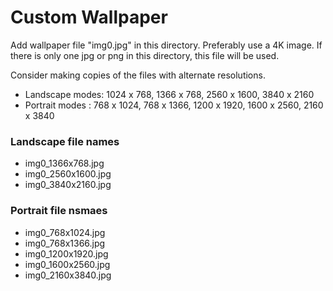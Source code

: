 # Custom Wallpaper
Add wallpaper file "img0.jpg" in this directory.
Preferably use a 4K image. If there is only one jpg or png in this directory, this file will be used.


Consider making copies of the files with alternate resolutions.
- Landscape modes: 1024 x 768, 1366 x 768, 2560 x 1600, 3840 x 2160
- Portrait modes : 768 x 1024, 768 x 1366, 1200 x 1920, 1600 x 2560, 2160 x 3840

### Landscape file names
- img0_1366x768.jpg
- img0_2560x1600.jpg
- img0_3840x2160.jpg

### Portrait file nsmaes
- img0_768x1024.jpg
- img0_768x1366.jpg
- img0_1200x1920.jpg
- img0_1600x2560.jpg
- img0_2160x3840.jpg